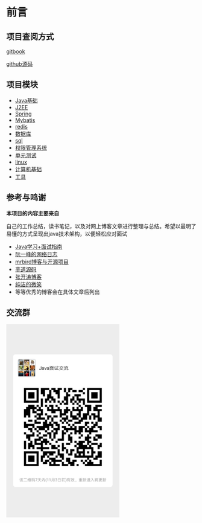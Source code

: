 # 前言

## 项目查阅方式

[gitbook](http://java.isture.com)

[github源码](https://github.com/zszdevelop/java-study-gitbook)

## 项目模块

- [Java基础](<http://java.isture.com/base/>)
- [J2EE](<http://java.isture.com/J2EE/>)
- [Spring](<http://java.isture.com/spring/>)
- [Mybatis](<http://java.isture.com/Mybatis/>)
- [redis](<http://java.isture.com/redis/>)
- [数据库](http://java.isture.com/db/)
- [sql](http://java.isture.com/sql/)
- [权限管理系统](http://java.isture.com/rbac/)
- [单元测试](http://java.isture.com/test/)
- [linux](http://java.isture.com/linux/)
- [计算机基础](http://java.isture.com/cs/)
- [工具](http://java.isture.com/tools/)

## 参考与鸣谢

**本项目的内容主要来自**

自己的工作总结，读书笔记，以及对网上博客文章进行整理与总结。希望以最明了易懂的方式呈现出java技术架构，以便轻松应对面试

- [Java学习+面试指南](<https://github.com/Snailclimb/JavaGuide>)
- [阮一峰的网络日志](http://www.ruanyifeng.com/blog/)
- [mrbird博客与开源项目](https://github.com/wuyouzhuguli)
- [芋道源码](http://www.iocoder.cn/?qun)
- [张开涛博客](<https://www.iteye.com/blog/user/jinnianshilongnian>)
- [纯洁的微笑](http://www.ityouknow.com/)
- 等等优秀的博客会在具体文章后列出

## 交流群

<img src="./img/group.jpg" width="300px" alt="图片名称" align=center />



